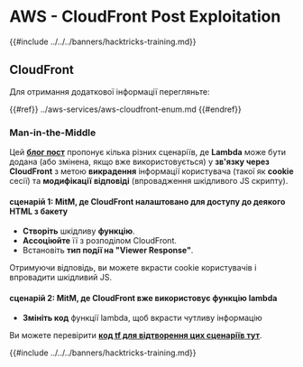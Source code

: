 # AWS - CloudFront Post Exploitation

{{#include ../../../banners/hacktricks-training.md}}

## CloudFront

Для отримання додаткової інформації перегляньте:

{{#ref}}
../aws-services/aws-cloudfront-enum.md
{{#endref}}

### Man-in-the-Middle

Цей [**блог пост**](https://medium.com/@adan.alvarez/how-attackers-can-misuse-aws-cloudfront-access-to-make-it-rain-cookies-acf9ce87541c) пропонує кілька різних сценаріїв, де **Lambda** може бути додана (або змінена, якщо вже використовується) у **зв'язку через CloudFront** з метою **викрадення** інформації користувача (такої як **cookie** сесії) та **модифікації** **відповіді** (впровадження шкідливого JS скрипту).

#### сценарій 1: MitM, де CloudFront налаштовано для доступу до деякого HTML з бакету

- **Створіть** шкідливу **функцію**.
- **Ассоціюйте** її з розподілом CloudFront.
- Встановіть **тип події на "Viewer Response"**.

Отримуючи відповідь, ви можете вкрасти cookie користувачів і впровадити шкідливий JS.

#### сценарій 2: MitM, де CloudFront вже використовує функцію lambda

- **Змініть код** функції lambda, щоб вкрасти чутливу інформацію

Ви можете перевірити [**код tf для відтворення цих сценаріїв тут**](https://github.com/adanalvarez/AWS-Attack-Scenarios/tree/main).

{{#include ../../../banners/hacktricks-training.md}}

